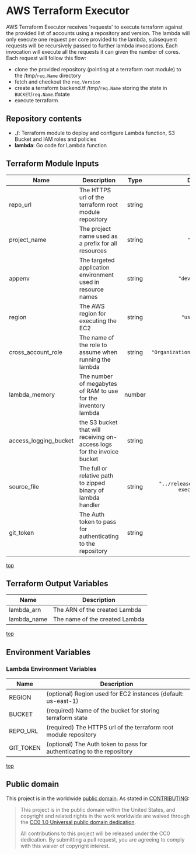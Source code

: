 # AWS Terraform Executor

AWS Terraform Executor receives 'requests' to execute terraform against the provided list of accounts using a repository and version. The lambda will only execute one request per core provided to the lambda, subsequent requests will be recursively passed to further lambda invocations. Each invocation will execute all the requests it can given the number of cores. Each request will follow this flow:

 - clone the provided repository (pointing at a terraform root module) to the /tmp/`req.Name` directory
 - fetch and checkout the `req.Version`
 - create a terraform backend.tf /tmp/`req.Name` storing the state in `BUCKET`/`req.Name`.tfstate
 - execute terraform

## Repository contents

- **./**: Terraform module to deploy and configure Lambda function, S3 Bucket and IAM roles and policies
- **lambda**: Go code for Lambda function

## Terraform Module Inputs

| Name | Description | Type | Default | Required |
|------|-------------|:----:|:-----:|:-----:|
| repo_url | The HTTPS url of the terraform root module repository | string | `nil` | yes |
| project_name | The project name used as a prefix for all resources | string | `"grace"` | no |
| appenv | The targeted application environment used in resource names | string | `"development"` | no |
| region | The AWS region for executing the EC2 | string | `"us-east-1"` | no |
| cross_account_role | The name of the role to assume when running the lambda | string | `"OrganizationAccountAccessRole"` | no |
| lambda_memory | The number of megabytes of RAM to use for the inventory lambda | number | `10240` | no |
| access_logging_bucket | the S3 bucket that will receiving on-access logs for the invoice bucket | string | `""` | no |
| source_file | The full or relative path to zipped binary of lambda handler | string | `"../release/aws-terraform-executor.zip"` | no |
| git_token | The Auth token to pass for authenticating to the repository | string | `""` | no |


[top](#top)

## Terraform Output Variables

| Name                 | Description |
| -------------------- | ------------|
| lambda_arn           | The ARN of the created Lambda |
| lambda_name          | The name of the created Lambda |


[top](#top)

## Environment Variables

### Lambda Environment Variables

| Name                 | Description |
| -------------------- | ------------|
| REGION               | (optional) Region used for EC2 instances (default: us-east-1) |
| BUCKET               | (required) Name of the bucket for storing terraform state |
| REPO_URL             | (required) The HTTPS url of the terraform root module repository |
| GIT_TOKEN            | (optional) The Auth token to pass for authenticating to the repository |


[top](#top)


## Public domain

This project is in the worldwide [public domain](LICENSE.md). As stated in [CONTRIBUTING](CONTRIBUTING.md):

> This project is in the public domain within the United States, and copyright and related rights in the work worldwide are waived through the [CC0 1.0 Universal public domain dedication](https://creativecommons.org/publicdomain/zero/1.0/).
>
> All contributions to this project will be released under the CC0 dedication. By submitting a pull request, you are agreeing to comply with this waiver of copyright interest.